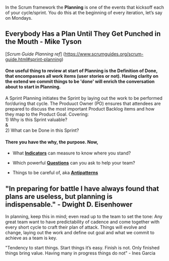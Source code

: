 In the Scrum framework the **Planning** is one of the events that kicksoff each of your cycle/sprint. You do this at the beginning of every iteration, let’s say on Mondays. 

## Everybody Has a Plan Until They Get Punched in the Mouth - Mike Tyson

[*Scrum Guide Planning ref*] (https://www.scrumguides.org/scrum-guide.html#sprint-planning)

#### One useful thing to review at start of Planning is the Definition of Done, that encompasses all work items (user stories or not). Having clarity on the extend we commit things to be 'done' will enrich the conversation about to start in Planning.

A Sprint Planning initiates the Sprint by laying out the work to be performed for/during that cycle.
The Produuct Owner (PO) ensures that attendees are prepared to discuss the most important Product Backlog items and how they map to the Product Goal. 
Covering: </br>1) Why is this Sprint valuable? </br>& </br>2) What can be Done in this Sprint?

#### There you have the why, the purpose. Now,

* What [**Indicators**](https://github.com/GarciaInes/Scrum-Mastering/blob/6d9b8f6f2834bf020a88d474d4e68d49c53b4bfa/Planning/Indicators.md) can measure to know where you stand?

* Which powerful [**Questions**](https://github.com/GarciaInes/Scrum-Mastering/blob/6d9b8f6f2834bf020a88d474d4e68d49c53b4bfa/Planning/Questions.md) can you ask to help your team?

* Things to be careful of, aka [**Antipatterns**](https://github.com/GarciaInes/Scrum-Mastering/blob/6d9b8f6f2834bf020a88d474d4e68d49c53b4bfa/Planning/Antipatterns.md)


## "In preparing for battle I have always found that plans are useless, but planning is indispensable." - Dwight D. Eisenhower

In planning, keep this in mind; even read up to the team to set the tone: 
Any great team want to have predictability of cadence and come together with every short cycle to craft their plan of attack.
Things will evolve and change, laying out the work and define out goal and what we commit to achieve as a team is key.


"Tendency to start things.
Start things it’s easy.
Finish is not.
Only finished things bring value.
Having many in progress things do not" - Ines Garcia



